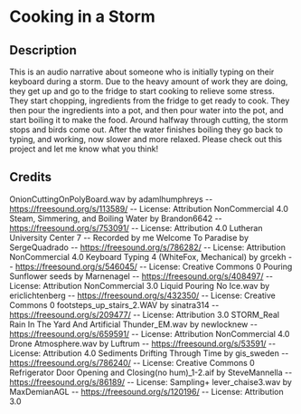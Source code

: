# Cooking in a Storm
## Description
This is an audio narrative about someone who is initially typing on their keyboard during a storm. Due to the heavy amount of work they are doing, they get up and go to the fridge to start cooking to relieve some stress. They start chopping, ingredients from the fridge to get ready to cook. They then pour the ingredients into a pot, and then pour water into the pot, and start boiling it to make the food. Around halfway through cutting, the storm stops and birds come out. After the water finishes boiling they go back to typing, and working, now slower and more relaxed. Please check out this project and let me know what you think!
## Credits
OnionCuttingOnPolyBoard.wav by adamlhumphreys -- https://freesound.org/s/113589/ -- License: Attribution NonCommercial 4.0
Steam, Simmering, and Boiling Water by Brandon6642 -- https://freesound.org/s/753091/ -- License: Attribution 4.0
Lutheran University Center 7 -- Recorded by me
Welcome To Paradise by SergeQuadrado -- https://freesound.org/s/786282/ -- License: Attribution NonCommercial 4.0
Keyboard Typing 4 (WhiteFox, Mechanical) by grcekh -- https://freesound.org/s/546045/ -- License: Creative Commons 0
Pouring Sunflower seeds by Marnenagel -- https://freesound.org/s/408497/ -- License: Attribution NonCommercial 3.0
Liquid Pouring No Ice.wav by ericlichtenberg -- https://freesound.org/s/432350/ -- License: Creative Commons 0
footsteps_up_stairs_2.WAV by sinatra314 -- https://freesound.org/s/209477/ -- License: Attribution 3.0
STORM_Real Rain In The Yard And Artificial Thunder_EM.wav by newlocknew -- https://freesound.org/s/659591/ -- License: Attribution NonCommercial 4.0
Drone Atmosphere.wav by Luftrum -- https://freesound.org/s/53591/ -- License: Attribution 4.0
Sediments Drifting Through Time by gis_sweden -- https://freesound.org/s/786240/ -- License: Creative Commons 0
Refrigerator Door Opening and Closing(no hum)\_1-2.aif by SteveMannella -- https://freesound.org/s/86189/ -- License: Sampling+
lever_chaise3.wav by MaxDemianAGL -- https://freesound.org/s/120196/ -- License: Attribution 3.0

